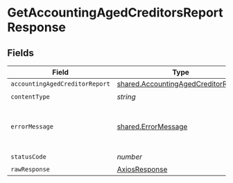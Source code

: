 # GetAccountingAgedCreditorsReportResponse


## Fields

| Field                                                                                      | Type                                                                                       | Required                                                                                   | Description                                                                                |
| ------------------------------------------------------------------------------------------ | ------------------------------------------------------------------------------------------ | ------------------------------------------------------------------------------------------ | ------------------------------------------------------------------------------------------ |
| `accountingAgedCreditorReport`                                                             | [shared.AccountingAgedCreditorReport](../../models/shared/accountingagedcreditorreport.md) | :heavy_minus_sign:                                                                         | OK                                                                                         |
| `contentType`                                                                              | *string*                                                                                   | :heavy_check_mark:                                                                         | N/A                                                                                        |
| `errorMessage`                                                                             | [shared.ErrorMessage](../../models/shared/errormessage.md)                                 | :heavy_minus_sign:                                                                         | Your API request was not properly authorized.                                              |
| `statusCode`                                                                               | *number*                                                                                   | :heavy_check_mark:                                                                         | N/A                                                                                        |
| `rawResponse`                                                                              | [AxiosResponse](https://axios-http.com/docs/res_schema)                                    | :heavy_minus_sign:                                                                         | N/A                                                                                        |